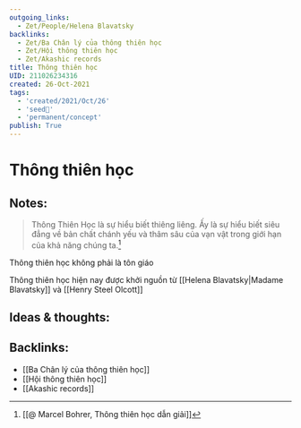 ```yaml
---
outgoing_links:
  - Zet/People/Helena Blavatsky
backlinks:
  - Zet/Ba Chân lý của thông thiên học
  - Zet/Hội thông thiên học
  - Zet/Akashic records
title: Thông thiên học
UID: 211026234316
created: 26-Oct-2021
tags:
  - 'created/2021/Oct/26'
  - 'seed🥜'
  - 'permanent/concept'
publish: True
---
```

# Thông thiên học

## Notes:
> Thông Thiên Học là sự hiểu biết thiêng liêng. Ấy là sự hiểu biết siêu đẳng về bản chất chánh yếu và thâm sâu của vạn vật trong giới hạn của khả năng chúng ta.[^1]

Thông thiên học không phải là tôn giáo

Thông thiên học hiện nay được khởi nguồn từ [[Helena Blavatsky|Madame Blavatsky]] và [[Henry Steel Olcott]]

## Ideas & thoughts:


[^1]: [[@ Marcel Bohrer, Thông thiên học dẫn giải]]
## Backlinks:
- [[Ba Chân lý của thông thiên học]]
- [[Hội thông thiên học]]
- [[Akashic records]]
